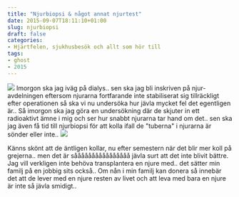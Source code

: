 ```yaml
---
title: "Njurbiopsi & något annat njurtest"
date: 2015-09-07T18:11:10+01:00
slug: njurbiopsi
draft: false
categories:
- Hjärtfelen, sjukhusbesök och allt som hör till
tags:
- ghost
- 2015
---
```


![](/assets/images/ghost/2015/09/bl-.jpg)
Imorgon ska jag iväg på dialys.. sen ska jag bli inskriven på njur-avdelningen eftersom njurarna fortfarande inte stabiliserat sig tillräckligt efter operationen så ska vi nu undersöka hur jävla mycket fel det egentligen är.. Så imorgon ska jag göra en undersökning där de skjuter in ett radioaktivt ämne i mig och ser hur snabbt njurarna tar hand om det.. 
sen ska jag även få tid till njurbiopsi för att kolla ifall de "tuberna" i njurarna är sönder eller inte..
![](/assets/images/ghost/2015/09/s_njurbacken_2.gif)

Känns skönt att de äntligen kollar, nu efter semestern när det blir mer koll på grejerna.. men det är såååååååååååååååå jävla surt att det inte blivit bättre. Jag vill verkligen inte behöva transplantera en njure med.. det sätter min familj på en jobbig sits också.. Om nån i min familj kan donera så innebär det att de lever med en njure resten av livet och att leva med bara en njure är inte så jävla smidigt..




